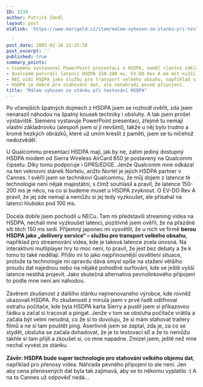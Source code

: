 ```yaml
---
ID: 1538
author: Patrick Zandl
layout: post
oldlink: 'https://www.marigold.cz/item/malem-vyhozen-ze-stanku-pri-testovani-hsdpa

  '
post_date: 2005-02-16 11:35:58
post_excerpt: ''
published: true
summary_points:
- Siemens vystavoval PowerPoint prezentaci o HSDPA, neměl vlastní základnovku.
- Qualcomm potvrdil latenci HSDPA 150-200 ms, EV-DO Rev A má mít nižší.
- NEC vidí HSDPA jako službu pro transport velkého obsahu, například videa.
- HSDPA je dobré pro stahování dat, ale nenahradí pevné připojení.
title: "Málem vyhozen ze stánku při testování HSDPA"
---
```


<p>Po včerejších špatných dojmech z HSDPA jsem se rozhodl ověřit, zda jsem nenarazil náhodou na špatný kousek techniky i obsluhy. A tak jsem prošel výstaviště. Siemens vystavuje PowerPoint presentaci, zřejmě tu nemají vlastní základnovku (alespoň jsem si jí nevšiml), takže u něj bylo trudno a kromě hezkých obrázků, které už umím kreslit z paměti, jsem se tu ničehož nedozvěděl. </p>

<p style="MARGIN: 0px">U Qualcommu presentaci HSDPA mají, jak by ne, zatím jediný dostupný HSDPA modem od Sierra Wireless AirCard 850 je postavený na Qualcomm čipsetu. Díky tomu podporuje i GPRS/EDGE. Jenže Qualcomm mne odkázal na ten veknovní stánek Nortelu, anžto Nortel je jejich HSDPA partner v Cannes. I svěřil jsem se technikovi Qualcommu, že můj dojem z latence té technologie není nějak majestátní, s čímž souhlasil a pravil, že latence 150-200 ms je něco, na co si budeme muset u HSDPA zvyknout. O EV-DO Rev A pravil, že jej zde nemají a nemůžu si jej tedy vyzkoušet, ale přísahal na latenci hluboko pod 100 ms. </p>

<p style="MARGIN: 0px"><br />Docela dobře jsem pochodil u NECu. Tam mi představili streaming videa na HSDPA, nechali mne vyzkoušet latenci, pozitivně jsem ověřil, že na přázdné síti těch 150 ms sedí. Příjemný japonec mi vysvětlil, že u nich ve firmě <strong>berou HSDPA jako „dellivery service“ – službu pro transport velkého obsahu</strong>, například pro streamování videa, kde je taková latence zcela únosná. Na interaktivní multiplayer hry to moc není, to pravil, že jest bez debaty a že k tomu to také nedělají. Přišlo mi to jako nejpřínosnější osvětlení situace, protože ta technologie mi opravdu dává smysl spíše na stažení většího proudu dat najednou nebo na nějaké pohodlné surfování, kde se ještě vyšší latence nestíhá projevit. Jako skutečná alternativa pevnolinkového připojení to podle mne není ani náhodou.</p>

<p style="MARGIN: 0px"><br />Závěrem zkušenost z dalšího stánku nejmenovaného výrobce, kde rovněž ukazovali HSDPA. Po zkušenosti z minula jsem v prvé řadě odlifroval ostrahu počítače, kde byla HSDPA karta Sierry a pustil jsem si příkazovou řádku a začal si tracovat a pingat. Jenže v tom se obsluha počítače vrátila a začala být velmi nerudná, co že si to dovoluju, že si mám stahovat trailery filmů a ne si tam pouštět ping. Asertivně jsem se zeptal, zda je, za co se stydět, obsluha se začala dohadovat, že je to testovací síť a že to nemůžu takhle si tam přijít a zkoušet si, co mne napadne. Zmizel jsem, ještě než mne nechal vyvést ze stánku. </p>

<p style="MARGIN: 0px"><strong><br />Závěr: HSDPA bude super technologie pro stahování velkého objemu dat</strong>, například pro přenosy videa. Náhrada pevného připojení to ale není. Jen aby cena přenesených dat byla tak zajímavá, aby se to někomu vyplatilo :( A na to Cannes už odpověď nedá...</p>